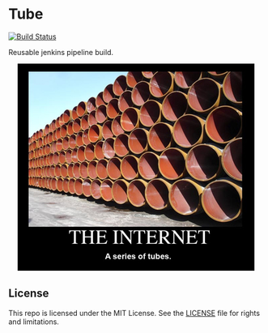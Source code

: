 # Tube

[![Build Status](https://jenkins.log-g.co/buildStatus/icon?job=phatblat/Tube/master)](https://jenkins.log-g.co/job/phatblat/Tube/master/)

Reusable jenkins pipeline build.

<p align="center">
  <img width="468" height="409" src="images/internet-a-series-of-tubes.jpg" alt="the internet: a series of tubes">
</p>

## License

This repo is licensed under the MIT License. See the [LICENSE](LICENSE.md) file for rights and limitations.

